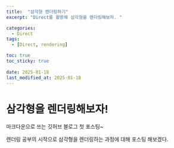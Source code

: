 ```yaml
---
title:  "삼각형 렌더링하기"
excerpt: "Direct를 활용해 삼각형을 렌더링해보자. "

categories:
  - Direct
tags:
  - [Direct, rendering]

toc: true
toc_sticky: true
 
date: 2025-01-18
last_modified_at: 2025-01-18
---
```


# 삼각형을 렌더링해보자!

마크다운으로 쓰는 깃허브 블로그 첫 포스팅~

렌더링 공부의 시작으로 삼각형을 렌더링하는 과정에 대해 포스팅 해보겠다.
<br>
